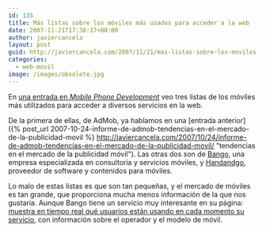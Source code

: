```yaml
---
id: 135
title: Más listas sobre los móviles más usados para acceder a la web
date: 2007-11-21T17:38:17+00:00
author: javiercancela
layout: post
guid: http://javiercancela.com/2007/11/21/mas-listas-sobre-los-moviles-mas-usados-para-acceder-a-la-web/
categories:
  - web-movil
image: /images/obsolete.jpg
---
```

En [una entrada en _Mobile Phone Development_](http://mobilephonedevelopment.com/archives/488 "Top Devices for Development?") veo tres listas de los móviles más utilizados para acceder a diversos servicios en la web.

De la primera de ellas, de AdMob, ya hablamos en una [entrada anterior]({% post_url 2007-10-24-informe-de-admob-tendencias-en-el-mercado-de-la-publicidad-movil %} http://javiercancela.com/2007/10/24/informe-de-admob-tendencias-en-el-mercado-de-la-publicidad-movil/ "tendencias en el mercado de la publicidad móvil"). Las otras dos son de [Bango](http://bango.com/es/default.aspx "Bnago"), una empresa especializada en consultoría y servicios móviles, y [Handandgo](http://www.handango.com/home.jsp?siteId=1# "Handandgo"), proveedor de software y contenidos para móviles.

Lo malo de estas listas es que son tan pequeñas, y el mercado de móviles es tan grande, que proporciona mucha menos información de la que nos gustaría. Aunque Bango tiene un servicio muy interesante en su página: [muestra en tiempo real qué usuarios están usando en cada momento su servicio](http://bango.com/live/Default.aspx "Bango live"), con información sobre el operador y el modelo de móvil.